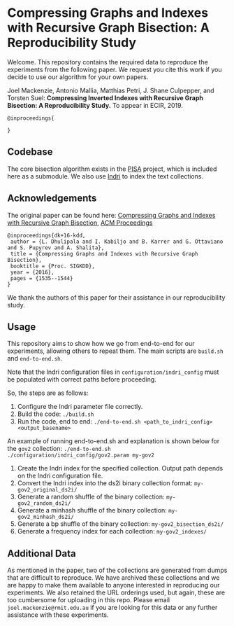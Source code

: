 Compressing Graphs and Indexes with Recursive Graph Bisection: A Reproducibility Study
======================================================================================

Welcome. This repository contains the required data to reproduce the experiments from
the following paper. We request you cite this work if you decide to use our algorithm
for your own papers.

Joel Mackenzie, Antonio Mallia, Matthias Petri, J. Shane Culpepper, and Torsten Suel:
**Compressing Inverted Indexes with Recursive Graph Bisection: A Reproducibility Study.**
To appear in ECIR, 2019.

```
@inproceedings{

}
```

Codebase
--------
The core bisection algorithm exists in the [PISA](https://github.com/pisa-engine/pisa) project, which is included
here as a submodule. We also use [Indri](https://github.com/lgrz/indri) to index the text collections.


Acknowledgements
----------------
The original paper can be found here: [Compressing Graphs and Indexes with Recursive Graph Bisection](http://www.kdd.org/kdd2016/papers/files/rpp0883-dhulipalaAemb.pdf), [ACM Proceedings](https://dl.acm.org/citation.cfm?id=2939862)

```
@inproceedings{dk+16-kdd,
 author = {L. Dhulipala and I. Kabiljo and B. Karrer and G. Ottaviano and S. Pupyrev and A. Shalita},
 title = {Compressing Graphs and Indexes with Recursive Graph Bisection},
 booktitle = {Proc. SIGKDD},
 year = {2016},
 pages = {1535--1544}
} 
```

We thank the authors of this paper for their assistance in our reproducibility study.



Usage
----
This repository aims to show how we go from end-to-end for our experiments, allowing
others to repeat them. The main scripts are `build.sh` and `end-to-end.sh`.

Note that the Indri configuration files in `configuration/indri_config` must be
populated with correct paths before proceeding.

So, the steps are as follows:
1. Configure the Indri parameter file correctly.
2. Build the code: `./build.sh`
3. Run the code, end to end: `./end-to-end.sh <path_to_indri_config> <output_basename>`

An example of running end-to-end.sh and explanation is shown below for the `gov2`
collection: `./end-to-end.sh ./configuration/indri_config/gov2.param my-gov2`

1. Create the Indri index for the specified collection. Output path depends on the Indri configuration file.
2. Convert the Indri index into the ds2i binary collection format: `my-gov2_original_ds2i/`
3. Generate a random shuffle of the binary collection: `my-gov2_random_ds2i/`
4. Generate a minhash shuffle of the binary collection: `my-gov2_minhash_ds2i/`
5. Generate a bp shuffle of the binary collection: `my-gov2_bisection_ds2i/`
6. Generate a frequency index for each collection: `my-gov2_indexes/`

Additional Data
---------------
As mentioned in the paper, two of the collections are generated from dumps that
are difficult to reproduce. We have archived these collections and we are happy
to make them available to anyone interested in reproducing our experiments.
We also retained the URL orderings used, but again, these are too cumbersome for
uploading in this repo.
Please email `joel.mackenzie@rmit.edu.au` if you are looking for this data or
any further assistance with these experiments.
